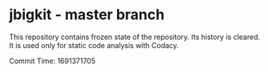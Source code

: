 # jbigkit - master branch

This repository contains frozen state of the repository.
Its history is cleared. It is used only for static code
analysis with Codacy.

Commit Time: 1691371705